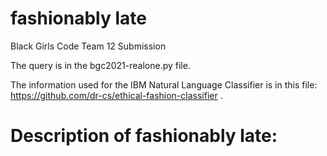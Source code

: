 # fashionably late
Black Girls Code Team 12 Submission

The query is in the bgc2021-realone.py file. 

The information used for the IBM Natural Language Classifier is in this file: https://github.com/dr-cs/ethical-fashion-classifier .

# Description of fashionably late:
